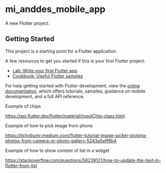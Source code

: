 # mi_anddes_mobile_app

A new Flutter project.

## Getting Started

This project is a starting point for a Flutter application.

A few resources to get you started if this is your first Flutter project:

- [Lab: Write your first Flutter app](https://docs.flutter.dev/get-started/codelab)
- [Cookbook: Useful Flutter samples](https://docs.flutter.dev/cookbook)

For help getting started with Flutter development, view the
[online documentation](https://docs.flutter.dev/), which offers tutorials,
samples, guidance on mobile development, and a full API reference.

Example of chips

https://api.flutter.dev/flutter/material/InputChip-class.html

Example of how to pick image from phone

https://itchybumr.medium.com/flutter-tutorial-image-picker-picking-photos-from-camera-or-photo-gallery-5243a5eff6b4

Example of how to show content of list in a widget

https://stackoverflow.com/questions/58239121/how-to-update-the-text-in-flutter-from-list


